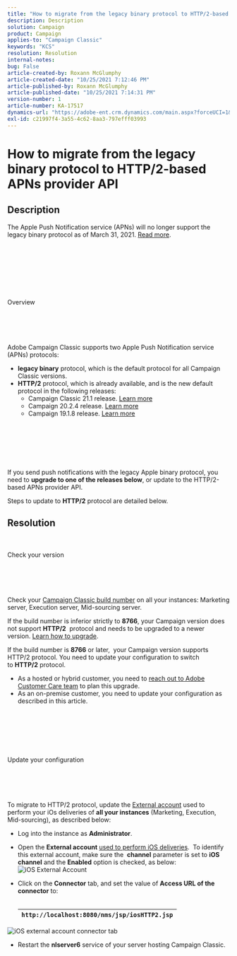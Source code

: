 ```yaml
---
title: "How to migrate from the legacy binary protocol to HTTP/2-based APNs provider API"
description: Description
solution: Campaign
product: Campaign
applies-to: "Campaign Classic"
keywords: "KCS"
resolution: Resolution
internal-notes: 
bug: False
article-created-by: Roxann McGlumphy
article-created-date: "10/25/2021 7:12:46 PM"
article-published-by: Roxann McGlumphy
article-published-date: "10/25/2021 7:14:31 PM"
version-number: 1
article-number: KA-17517
dynamics-url: "https://adobe-ent.crm.dynamics.com/main.aspx?forceUCI=1&pagetype=entityrecord&etn=knowledgearticle&id=b74d0e89-c735-ec11-b6e6-000d3a3485ea"
exl-id: c21997f4-3a55-4c62-8aa3-797efff03993
---
```

# How to migrate from the legacy binary protocol to HTTP/2-based APNs provider API

## Description


The Apple Push Notification service (APNs) will no longer support the legacy binary protocol as of March 31, 2021. [Read more](https://developer.apple.com/news/?id=c88acm2b).
<br><br><br><br><br><br><br> <br><br>Overview<br><br><br><br> <br><br>
Adobe Campaign Classic supports two Apple Push Notification service (APNs) protocols:

- <b>legacy binary</b> protocol, which is the default protocol for all Campaign Classic versions.
- <b>HTTP/2</b> protocol, which is already available, and is the new default protocol in the following releases: 
    - Campaign Classic 21.1 release. [Learn more](https://experienceleague.adobe.com/docs/campaign-classic/using/release-notes/gs-release/gold-standard.html)
    - Campaign 20.2.4 release. [Learn more](https://experienceleague.adobe.com/docs/campaign-classic/using/release-notes/previous-releases/release--20-2.html?lang=en#release-notes)
    - Campaign 19.1.8 release. [Learn more](https://experienceleague.adobe.com/docs/campaign-classic/using/release-notes/previous-releases/release--19-1.html?lang=en#release-19-1-8-build-9039)

<br><br><br><br> <br><br>
If you send push notifications with the legacy Apple binary protocol, you need to <b>upgrade to one of the releases below</b>, or update to the HTTP/2-based APNs provider API.

Steps to update to <b>HTTP/2</b> protocol are detailed below.


## Resolution

<br><br>Check your version<br><br><br><br> <br><br>
Check your [Campaign Classic build number](https://docs.adobe.com/content/help/en/campaign-classic/using/getting-started/starting-with-adobe-campaign/launching-adobe-campaign.html#getting-your-campaign-version) on all your instances: Marketing server, Execution server, Mid-sourcing server.

If the build number is inferior strictly to <b>8766</b>, your Campaign version does not support <b>HTTP/2</b>  protocol and needs to be upgraded to a newer version. [Learn how to upgrade](https://helpx.adobe.com/campaign/kb/acc-build-upgrade.html).

If the build number is <b>8766</b> or later,  your Campaign version supports HTTP/2 protocol. You need to update your configuration to switch to <b>HTTP/2</b> protocol.

- As a hosted or hybrid customer, you need to [reach out to Adobe Customer Care team](https://docs.adobe.com/content/help/en/customer-one/using/home.html) to plan this upgrade.
- As an on-premise customer, you need to update your configuration as described in this article.

<br><br><br><br> <br><br>Update your configuration<br><br><br><br> <br><br>
To migrate to HTTP/2 protocol, update the [External account](https://docs.adobe.com/content/help/en/campaign-classic/using/getting-started/administration-basics/external-accounts.html) used to perform your iOs deliveries of <b>all your instances</b> (Marketing, Execution, Mid-sourcing), as described below:

- Log into the instance as <b>Administrator</b>.


- Open the <b>External account</b> [used to perform iOS deliveries](https://experienceleague.adobe.com/docs/campaign-classic/using/sending-messages/sending-push-notifications/configure-the-mobile-app/configuring-the-mobile-application.html).  To identify this external account, make sure the  <b>channel</b> parameter is set to <b>iOS channel</b> and the <b>Enabled</b> option is checked, as below:
![iOS External Account](https://helpx.adobe.com/content/dam/help/en/campaign/kb/migrate-to-http2/jcr_content/main-pars/procedure/proc_par/step_1/step_par/image/iOS-ext-account.png "iOS-ext-account")


- Click on the <b>Connector</b> tab, and set the value of <b>Access URL of the connector</b> to:
<br> <br>

    | `http://localhost:8080/nms/jsp/iosHTTP2.jsp` |
    | --- |

![iOS external account connector tab](https://helpx.adobe.com/content/dam/help/en/campaign/kb/migrate-to-http2/jcr_content/main-pars/procedure/proc_par/step/step_par/image/iOs-ext-account-connector.png "iOs-ext-account-connector")


- Restart the <b>nlserver6</b> service of your server hosting Campaign Classic.
